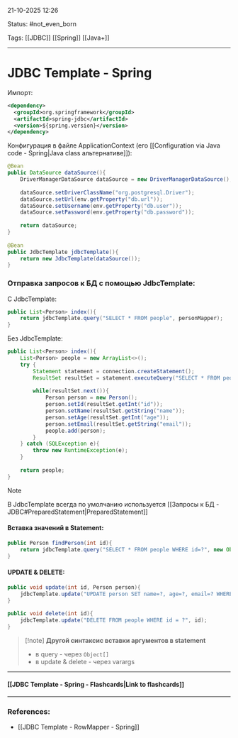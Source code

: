 
21-10-2025 12:26

Status: #not_even_born

Tags: [[JDBC]] [[Spring]] [[Java+]]

---
# JDBC Template - Spring

Импорт:
```xml
<dependency>  
  <groupId>org.springframework</groupId>  
  <artifactId>spring-jdbc</artifactId>  
  <version>${spring.version}</version>  
</dependency>
```


Конфигурация в файле ApplicationContext (его [[Configuration via Java code - Spring|Java class альтернативе]]):

```java
@Bean  
public DataSource dataSource(){  
    DriverManagerDataSource dataSource = new DriverManagerDataSource();  
  
    dataSource.setDriverClassName("org.postgresql.Driver");  
    dataSource.setUrl(env.getProperty("db.url"));  
    dataSource.setUsername(env.getProperty("db.user"));  
    dataSource.setPassword(env.getProperty("db.password"));  
  
    return dataSource;  
}  
  
@Bean  
public JdbcTemplate jdbcTemplate(){  
    return new JdbcTemplate(dataSource());  
}
```


### Отправка запросов к БД с помощью JdbcTemplate:

С JdbcTemplate:
```java
public List<Person> index(){  
    return jdbcTemplate.query("SELECT * FROM people", personMapper);  
}
```

Без JdbcTemplate:
```java
public List<Person> index(){  
    List<Person> people = new ArrayList<>();  
    try {  
        Statement statement = connection.createStatement();  
        ResultSet resultSet = statement.executeQuery("SELECT * FROM people;");  
		  
        while(resultSet.next()){  
            Person person = new Person();  
            person.setId(resultSet.getInt("id"));  
            person.setName(resultSet.getString("name"));  
            person.setAge(resultSet.getInt("age"));  
            person.setEmail(resultSet.getString("email"));  
            people.add(person);  
        }  
    } catch (SQLException e){  
        throw new RuntimeException(e);  
    }  
	  
    return people;  
}
```

> [!note]
> В JdbcTemplate всегда по умолчанию используется [[Запросы к БД - JDBC#PreparedStatement|PreparedStatement]]

#### Вставка значений в Statement:

```java
public Person findPerson(int id){  
    return jdbcTemplate.query("SELECT * FROM people WHERE id=?", new Object[] {id}, personMapper).getFirst();  
}
```


#### UPDATE & DELETE:

```java
public void update(int id, Person person){  
    jdbcTemplate.update("UPDATE person SET name=?, age=?, email=? WHERE id=?", person.getId(), person.getAge(), person.getEmail(), person.getId());  
}  
  
public void delete(int id){  
    jdbcTemplate.update("DELETE FROM people WHERE id = ?", id);  
}
```



> [!note] **Другой синтаксис вставки аргументов в statement**
> - в query - через `Object[]`
> - в update & delete - через varargs

----
#### [[JDBC Template - Spring - Flashcards|Link to flashcards]]



---
### References:

- [[JDBC Template - RowMapper - Spring]]